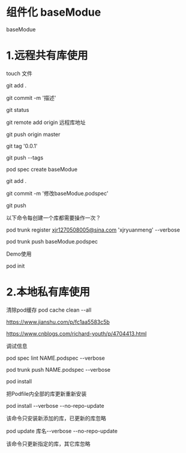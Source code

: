 # 组件化 baseModue
baseModue

# 1.远程共有库使用 

touch 文件

git add .

git commit -m '描述'

git status

git remote add origin  远程库地址

git push origin master

git tag '0.0.1'

git push --tags

pod spec create baseModue 

git add .

git commit -m '修改baseModue.podspec'

git push

以下命令每创建一个库都需要操作一次？

pod trunk register xjr1270508005@sina.com  'xjryuanmeng' --verbose 

pod trunk push baseModue.podspec


Demo使用

pod init

# 2.本地私有库使用 

清除pod缓存
pod cache clean --all

https://www.jianshu.com/p/fc1aa5583c5b

https://www.cnblogs.com/richard-youth/p/4704413.html

调试信息

pod spec lint NAME.podspec --verbose

pod trunk push NAME.podspec --verbose


pod install

把Podfile内全部的库更新重新安装

pod install --verbose --no-repo-update

该命令只安装新添加的库，已更新的库忽略

pod update 库名--verbose --no-repo-update

该命令只更新指定的库，其它库忽略
